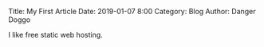 Title: My First Article
Date: 2019-01-07 8:00
Category: Blog
Author: Danger Doggo

I like free static web hosting.